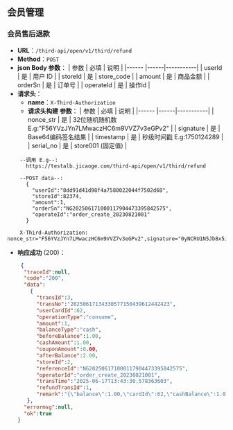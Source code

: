 ## 会员管理
### 会员售后退款
- **URL**：`/third-api/open/v1/third/refund`
- **Method**：`POST`
- **json Body 参数**：
  | 参数     | 必填 | 说明      |
  |------    |------|-----------|
  | userId   | 是   | 用户 ID   |
  | storeId   | 是   |  store_code  |
  | amount   | 是   |  商品金额    |
  | orderSn   | 是   |  订单号  |
  | operateId   | 是   |  操作id  |
- **请求头**：
   - **name**：`X-Third-Authorization`
  - **请求头构建 参数**：
    | 参数     | 必填 | 说明      |
    |------    |------|-----------|
    | nonce_str   | 是   | 32位随机随机数 E.g:"F56YVzJYn7LMwaczHC6m9VVZ7v3eGPv2" |
    | signature   | 是   |  Base64编码签名结果  |
    | timestamp   | 是   |  秒级时间戳 E.g:1750124289 |
    | serial_no   | 是   |  store001  (固定值)  |
```
    --调用 E.g--:
      https://testalb.jicaoge.com/third-api/open/v1/third/refund

    --POST data--:
      {
        "userId":"8dd91d41d98f4a7580022044f7502d68",
        "storeId":82374,
        "amount":1,
        "orderSn":"NG202506171000117904473395842575",
        "operateId":"order_create_20230821001"
      }

    X-Third-Authorization: nonce_str="F56YVzJYn7LMwaczHC6m9VVZ7v3eGPv2",signature="0yNCRU1N5Jb8x5iShrXv1ITa8Sh//9Q/RmaGLfU46oQKjavKPwAomY9atQmFDG8xgIvIOaAZ2WoUSwB5DWNcrD9gp1SGYVklbP3mmgPsiMNolwIofdxLfRDv8KKK9QYCyW4PtyYnXPaNfcpVCLSGt+8oDpe23H2gUsYITu2KJpvcrgD4tg/P+Sl85FBTzFynU9+vJ3gADd77KlA3SoMdXf69CUzGhyAfEF51gvHQ0m8Gbs1+QpQqc8lxzRB20+kRVXkJHLbppzLcu7thME21xaJlF/SeOm7IstqzBYuhEk4unLf5f28yEdnVxDTSq0aZKr73mPAzC/F0Ha+4885qsw==",timestamp="1750124289",serial_no="store001"

```
- **响应成功** (200)：
  ```json
   {
    "traceId":null,
    "code":"200",
    "data":
      {
        "transId":3,
        "transNo":"20250617134330577150439612442423",
        "userCardId":62,
        "operationType":"consume",
        "amount":1,
        "balanceType":"cash",
        "beforeBalance":1.00,
        "cashAmount":1.00,
        "couponAmount":0.00,
        "afterBalance":2.00,
        "storeId":2,
        "referenceId":"NG202506171000117904473395842575",
        "operatorId":"order_create_20230821001",
        "transTime":"2025-06-17T13:43:30.578363603",
        "refundTransId":1,
        "remark":"{\"balance\":1.00,\"cardId\":62,\"cashBalance\":1.00,\"couponBalance\":0.00,\"createTime\":\"2025-06-16 20:48:36\",\"updateTime\":\"2025-06-17 11:41:02.399\",\"userCardId\":62,\"userId\":\"8dd91d41d98f4a7580022044f7502d68\",\"version\":2}"
     },
    "errormsg":null,
    "ok":true
  }
